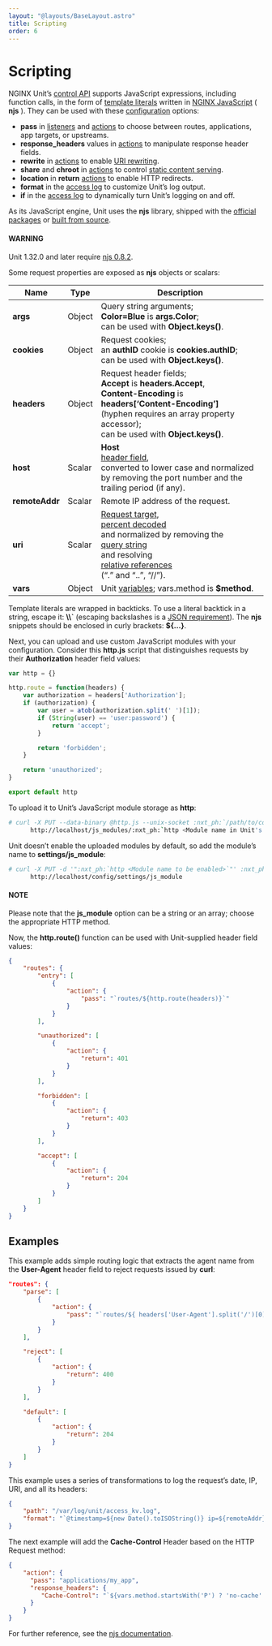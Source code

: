 ```yaml
---
layout: "@layouts/BaseLayout.astro"
title: Scripting
order: 6
---
```

# Scripting

NGINX Unit’s [control API](controlapi.md) supports
JavaScript expressions, including function calls, in the form of
[template literals](https://developer.mozilla.org/en-US/docs/Web/JavaScript/Reference/Template_literals)
written in
[NGINX JavaScript](https://nginx.org/en/docs/njs/) ( **njs** ).
They can be used with these [configuration](configuration.md) options:

- **pass** in
  [listeners](configuration.md#configuration-listeners)
  and
  [actions](configuration.md#configuration-routes-action)
  to choose between routes, applications, app targets, or upstreams.
- **response_headers** values in
  [actions](configuration.md#configuration-routes-action)
  to manipulate response header fields.
- **rewrite** in
  [actions](configuration.md#configuration-routes-action)
  to enable [URI rewriting](configuration.md#configuration-rewrite).
- **share** and **chroot** in
  [actions](configuration.md#configuration-routes-action)
  to control
  [static content serving](configuration.md#configuration-static).
- **location** in **return**
  [actions](configuration.md#configuration-return)
  to enable HTTP redirects.
- **format** in the
  [access log](configuration.md#custom-log-format)
  to customize Unit’s log output.
- **if** in the
  [access log](configuration.md#id2)
  to dynamically turn Unit’s logging on and off.

As its JavaScript engine,
Unit uses the **njs** library,
shipped with the
[official packages](installation.md#installation-precomp-pkgs)
or
[built from source](howto/source.md#source-njs).

#### WARNING
Unit 1.32.0 and later require
[njs 0.8.2](https://nginx.org/en/docs/njs/changes.html).

Some request properties
are exposed as **njs** objects or scalars:

| Name           | Type   | Description                                                                                                                                                                                                                                                                                                                                                                                                     |
|----------------|--------|-----------------------------------------------------------------------------------------------------------------------------------------------------------------------------------------------------------------------------------------------------------------------------------------------------------------------------------------------------------------------------------------------------------------|
| **args**       | Object | Query string arguments;<br/>**Color=Blue** is **args.Color**;<br/>can be used with **Object.keys()**.                                                                                                                                                                                                                                                                                                           |
| **cookies**    | Object | Request cookies;<br/>an **authID** cookie is **cookies.authID**;<br/>can be used with **Object.keys()**.                                                                                                                                                                                                                                                                                                        |
| **headers**    | Object | Request header fields;<br/>**Accept** is **headers.Accept**,<br/>**Content-Encoding** is **headers[‘Content-Encoding’]**<br/>(hyphen requires an array property accessor);<br/>can be used with **Object.keys()**.                                                                                                                                                                                              |
| **host**       | Scalar | **Host**<br/>[header field](https://datatracker.ietf.org/doc/html/rfc7230#section-5.4),<br/>converted to lower case and normalized<br/>by removing the port number and the trailing period (if any).                                                                                                                                                                                                            |
| **remoteAddr** | Scalar | Remote IP address of the request.                                                                                                                                                                                                                                                                                                                                                                               |
| **uri**        | Scalar | [Request target](https://datatracker.ietf.org/doc/html/rfc7230#section-5.3),<br/>[percent decoded](https://datatracker.ietf.org/doc/html/rfc3986#section-2.1)<br/>and normalized by removing the<br/>[query string](https://datatracker.ietf.org/doc/html/rfc3986#section-3.4)<br/>and resolving<br/>[relative references](https://datatracker.ietf.org/doc/html/rfc3986#section-4.2)<br/>(“.” and “..”, “//”). |
| **vars**       | Object | Unit [variables](configuration.md#configuration-variables); vars.method is **$method**.                                                                                                                                                                                                                                                                                                                         |

Template literals are wrapped in backticks.
To use a literal backtick in a string,
escape it: **\\\\\`**
(escaping backslashes
is a
[JSON requirement](https://www.json.org/json-en.html)).
The **njs** snippets
should be enclosed in curly brackets:
**${…}**.

Next, you can upload and use custom JavaScript modules
with your configuration.
Consider this **http.js** script
that distinguishes requests
by their **Authorization** header field values:

```javascript
var http = {}

http.route = function(headers) {
    var authorization = headers['Authorization'];
    if (authorization) {
        var user = atob(authorization.split(' ')[1]);
        if (String(user) == 'user:password') {
            return 'accept';
        }

        return 'forbidden';
    }

    return 'unauthorized';
}

export default http
```

To upload it to Unit’s JavaScript module storage
as **http**:

```bash
# curl -X PUT --data-binary @http.js --unix-socket :nxt_ph:`/path/to/control.unit.sock <Path to the remote control socket>` \
      http://localhost/js_modules/:nxt_ph:`http <Module name in Unit's configuration>`
```

Unit doesn’t enable the uploaded modules by default,
so add the module’s name to **settings/js_module**:

```bash
# curl -X PUT -d '":nxt_ph:`http <Module name to be enabled>`"' :nxt_ph:`/path/to/control.unit.sock <Path to the remote control socket>` \
      http://localhost/config/settings/js_module
```

#### NOTE
Please note that the **js_module** option
can be a string or an array; choose the appropriate HTTP method.

Now, the **http.route()** function can be used
with Unit-supplied header field values:

```json
{
    "routes": {
        "entry": [
            {
                "action": {
                    "pass": "`routes/${http.route(headers)}`"
                }
            }
        ],

        "unauthorized": [
            {
                "action": {
                    "return": 401
                }
            }
        ],

        "forbidden": [
            {
                "action": {
                    "return": 403
                }
            }
        ],

        "accept": [
            {
                "action": {
                    "return": 204
                }
            }
        ]
    }
}
```

<a id="njs-examples"></a>

## Examples

This example adds simple routing logic
that extracts the agent name
from the **User-Agent** header field
to reject requests
issued by **curl**:

```json
"routes": {
    "parse": [
        {
            "action": {
                "pass": "`routes/${ headers['User-Agent'].split('/')[0] == 'curl' ? 'reject' : 'default' }`"
            }
        }
    ],

    "reject": [
        {
            "action": {
                "return": 400
            }
        }
    ],

    "default": [
        {
            "action": {
                "return": 204
            }
        }
    ]
}
```

This example uses a series of transformations
to log the request’s
date, IP, URI,
and all its headers:

```json
{
    "path": "/var/log/unit/access_kv.log",
    "format": "`@timestamp=${new Date().toISOString()} ip=${remoteAddr} uri=${uri} ${Object.keys(headers).map(k => 'req.' + k + '=\"' + headers[k] + '\"').join(' ')}\n`"
}
```

The next example will add the **Cache-Control** Header based on the HTTP Request method:

```json
{
    "action": {
      "pass": "applications/my_app",
      "response_headers": {
         "Cache-Control": "`${vars.method.startsWith('P') ? 'no-cache' : 'max-age=3600'}`"
      }
    }
}
```

For further reference,
see the [njs documentation](https://nginx.org/en/docs/njs/).
